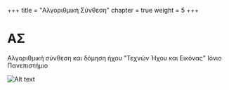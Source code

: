 +++
title = "Αλγοριθμική Σύνθεση"
chapter = true
weight = 5
+++


# ΑΣ 

Αλγοριθμική σύνθεση και δόμηση ήχου "Τεχνών Ήχου και Εικόνας"
Ιόνιο Πανεπιστήμιο


![Alt text][id]

[id]: https://orig00.deviantart.net/572b/f/2013/009/6/8/abstract_dance_01_by_basmur-d5qzt2m.jpg "Fragments"


